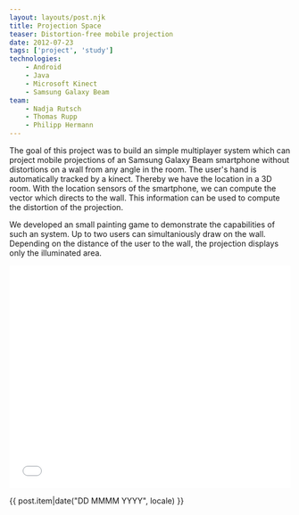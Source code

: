 ```yaml
---
layout: layouts/post.njk
title: Projection Space
teaser: Distortion-free mobile projection
date: 2012-07-23
tags: ['project', 'study']
technologies:
    - Android
    - Java
    - Microsoft Kinect
    - Samsung Galaxy Beam
team:
    - Nadja Rutsch
    - Thomas Rupp
    - Philipp Hermann
---
```


The goal of this project was to build an simple multiplayer system which can project mobile projections of an Samsung Galaxy Beam smartphone without distortions on a wall from any angle in the room. The user's hand is automatically tracked by a kinect. Thereby we have the location in a 3D room. With the location sensors of the smartphone, we can compute the  vector which directs to the wall. This information can be used to compute the distortion of the projection.

We developed an small painting game to demonstrate the capabilities of such an system. Up to two users can simultaniously draw on the wall. Depending on the distance of the user to the wall, the projection displays only the illuminated area.

<iframe width="100%" style="min-height:400px;" src="//www.youtube.com/embed/zqoZHQCqoMk" frameborder="0" allowfullscreen></iframe>


<p><time datetime="{{ post.date | date('YYYY-MM-DD') }}">{{ post.item|date("DD MMMM YYYY", locale) }}</time></p>